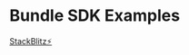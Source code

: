 # Bundle SDK Examples

[StackBlitz⚡️](https://stackblitz.com/~/github.com/hyk-matterport/sdk-bundle-examples)

